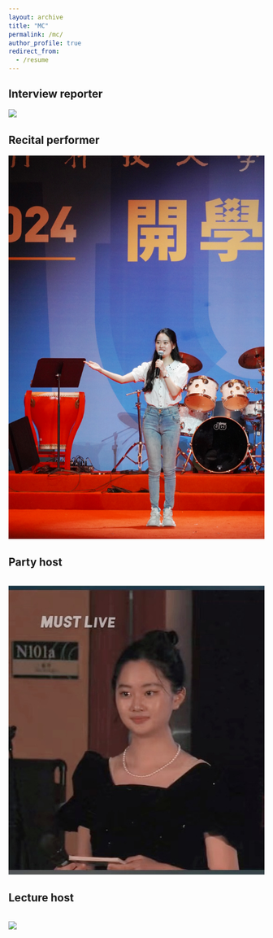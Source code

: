 ```yaml
---
layout: archive
title: "MC"
permalink: /mc/
author_profile: true
redirect_from:
  - /resume
---
```



Interview reporter
---
<img src=https://github.com/ShijiaHuang0304/ShijiaHuang.github.io/blob/master/images/mstile-144x144.png>

Recital performer
---
<img src='/images/recital performer.png'>

Party host
---
<br/><img src='/images/Party host.png'>

Lecture host
---
<br/><img src='/images/Lecture host.png'>

